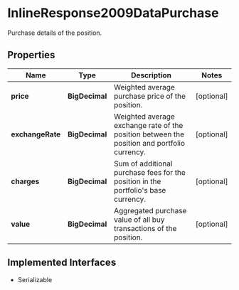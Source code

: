 

# InlineResponse2009DataPurchase

Purchase details of the position.

## Properties

Name | Type | Description | Notes
------------ | ------------- | ------------- | -------------
**price** | **BigDecimal** | Weighted average purchase price of the position. |  [optional]
**exchangeRate** | **BigDecimal** | Weighted average exchange rate of the position between the position and portfolio currency. |  [optional]
**charges** | **BigDecimal** | Sum of additional purchase fees for the position in the portfolio&#39;s base currency. |  [optional]
**value** | **BigDecimal** | Aggregated purchase value of all buy transactions of the position. |  [optional]


## Implemented Interfaces

* Serializable


